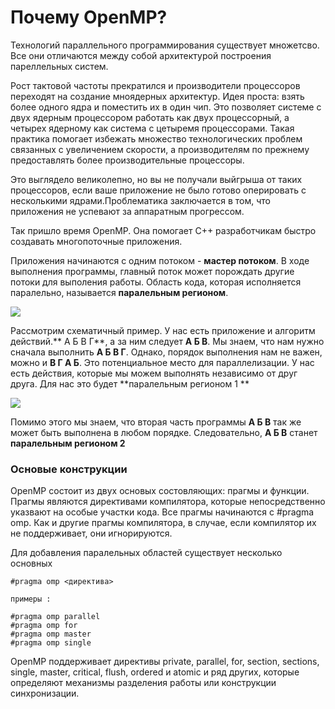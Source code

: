 # Почему OpenMP?

Технологий параллельного программирования существует множетсво. Все они отличаются между собой архитектурой построения пареллельных систем.

Рост тактовой частоты прекратился и производители процессоров переходят на создание мноядерных архитектур. Идея проста: взять более одного ядра и поместить их в один чип. Это позволяет системе с двух ядерным процессором работать как двух процессорный, а четырех ядерному как система с цетыремя процессорами. Такая практика помогает избежать множество технологических проблем связанных с увеличением скорости, а производителям по прежнему предоставлять более производительные процессоры.

Это выглядело великолепно, но вы не получали выйгрыша от таких процессоров, если ваше приложение не было готово оперировать с несколькими ядрами.Проблематика заключается в том, что приложения не успевают за аппаратным прогрессом.

Так пришло время OpenMP. Она помогает С++ разработчикам быстро создавать многопоточные приложения.

Приложения начинаются с одним потоком - **мастер потоком**. В ходе выполнения программы,  главный поток может порождать другие потоки для выполения работы. Область кода, которая исполняется паралельно, называется **паралельным регионом**. 

![](http://habrastorage.org/files/22a/979/5a4/22a9795a49544f6fbf73299805e4a130.png)

Рассмотрим схематичный пример. У нас есть приложение и алгоритм действий.** А Б В Г**, а за ним следует **А Б В**. Мы  знаем, что нам нужно сначала выполнить **А Б В Г**. Однако, порядок выполнения нам не важен, можно и **В Г А Б**. Это потенциальное место для параллелизации. У нас есть действия, которые мы можем выполнять независимо от друг друга. Для нас это будет **паралельным регионом 1 ** 

![](http://habrastorage.org/files/9ae/63f/ef4/9ae63fef480647be9b1aa06138afd7bc.png)

Помимо этого мы знаем, что вторая часть программы **А Б В** так же может быть выполнена в любом порядке. Следовательно,  **А Б В**  станет **паралельным регионом 2**
### Основые конструкции

OpenMP состоит из двух основых состовляющих: прагмы и функции. Прагмы являются директивами компилятора, которые непосредственно указвают на особые участки кода. Все прагмы начинаются с #pragma omp. Как и другие прагмы компилятора, в случае, если компилятор их не поддерживает, они игнорируются. 

Для добавления паралельных областей существует несколько основных 
```
#pragma omp <директива>

примеры :

#pragma omp parallel 
#pragma omp for
#pragma omp master
#pragma omp single

```
OpenMP поддерживает директивы private, parallel, for, section, sections, single, master, critical, flush, ordered и atomic и ряд других, которые определяют механизмы разделения работы или конструкции синхронизации.


